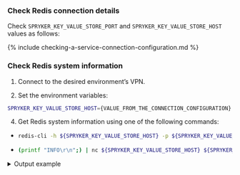 ### Check Redis connection details

Check `SPRYKER_KEY_VALUE_STORE_PORT` and `SPRYKER_KEY_VALUE_STORE_HOST` values as follows:


{% include checking-a-service-connection-configuration.md %}


### Check Redis system information

1. Connect to the desired environment’s VPN.

2. Set the environment variables:

```bash
SPRYKER_KEY_VALUE_STORE_HOST={VALUE_FROM_THE_CONNECTION_CONFIGURATION} SPRYKER_KEY_VALUE_STORE_PORT={VALUE_FROM_THE_CONNECTION_CONFIGURATION}
```

4. Get Redis system information using one of the following commands:
  * ```bash
    redis-cli -h ${SPRYKER_KEY_VALUE_STORE_HOST} -p ${SPRYKER_KEY_VALUE_STORE_PORT} INFO
    ```
  * ```bash
    (printf "INFO\r\n";) | nc ${SPRYKER_KEY_VALUE_STORE_HOST} ${SPRYKER_KEY_VALUE_STORE_PORT}
    ```

<details>
<summary>Output example</summary>

```bash
# Server
redis_version:3.2.6
redis_git_sha1:0
redis_git_dirty:0
redis_build_id:0
redis_mode:standalone
os:Amazon ElastiCache
arch_bits:64
multiplexing_api:epoll
gcc_version:0.0.0
process_id:1
run_id:079573373ef2a82234b274b37f5bcf77964c8bf8
tcp_port:6379
uptime_in_seconds:8934977
uptime_in_days:103
hz:10
lru_clock:7343919
executable:-
config_file:-

# Clients
connected_clients:3
client_longest_output_list:0
client_biggest_input_buf:0
blocked_clients:0

# Memory
used_memory:25535552
used_memory_human:24.35M
used_memory_rss:31625216
used_memory_rss_human:30.16M
used_memory_peak:32192928
used_memory_peak_human:30.70M
used_memory_lua:44032
used_memory_lua_human:43.00K
maxmemory:2596012032
maxmemory_human:2.42G
maxmemory_policy:volatile-lru
mem_fragmentation_ratio:1.24
mem_allocator:jemalloc-4.0.3

# Persistence
loading:0
rdb_changes_since_last_save:85712
rdb_bgsave_in_progress:0
rdb_last_save_time:1634706053
rdb_last_bgsave_status:ok
rdb_last_bgsave_time_sec:0
rdb_current_bgsave_time_sec:-1
aof_enabled:0
aof_rewrite_in_progress:0
aof_rewrite_scheduled:0
aof_last_rewrite_time_sec:-1
aof_current_rewrite_time_sec:-1
aof_last_bgrewrite_status:ok
aof_last_write_status:ok

# Stats
total_connections_received:485535
total_commands_processed:25608497
instantaneous_ops_per_sec:6
total_net_input_bytes:6368580989
total_net_output_bytes:40921153915
instantaneous_input_kbps:0.14
instantaneous_output_kbps:7.03
rejected_connections:0
sync_full:0
sync_partial_ok:0
sync_partial_err:0
expired_keys:10310
evicted_keys:0
keyspace_hits:258867
keyspace_misses:329535
pubsub_channels:0
pubsub_patterns:0
latest_fork_usec:1374
migrate_cached_sockets:0

# Replication
role:master
connected_slaves:0
master_repl_offset:3318
repl_backlog_active:0
repl_backlog_size:1048576
repl_backlog_first_byte_offset:1740
repl_backlog_histlen:1579

# CPU
used_cpu_sys:4592.04
used_cpu_user:4582.52
used_cpu_sys_children:1.01
used_cpu_user_children:11.79

# Cluster
cluster_enabled:0

# Keyspace
db1:keys=25625,expires=15,avg_ttl=79925126
db2:keys=61,expires=61,avg_ttl=1804281
```

</details>
